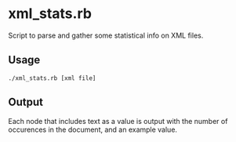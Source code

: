 # xml_stats.rb

Script to parse and gather some statistical info on XML files.

## Usage

`./xml_stats.rb [xml file]`

## Output

Each node that includes text as a value is output with the number of occurences in the document, and an example value.
